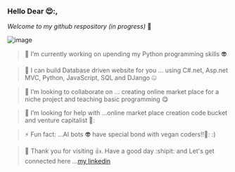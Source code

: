 ### Hello Dear 😍:, 
_Welcome to my github respository (in progress)_ 👋

<!--
**Waki2000/waki2000** is a ✨ _special_ ✨ repository because its `README.md` (this file) appears on your GitHub profile.

Here are some ideas to get you started:

> 🔭 I’m currently working on ... learning Python programming
- 🌱 I’m currently learning ...
- 👯 I’m looking to collaborate on ...
- 🤔 I’m looking for help with ...
- 💬 Ask me about ...
- 📫 How to reach me: ...
- 😄 Pronouns: ...
- ⚡ Fun fact: ...
-->
![image](https://github.com/Waki2000/waki2000/assets/84423782/42e56322-1420-4f03-8b92-d62237ab58bd)

> 🔭 I’m currently working on upending my Python programming skills 👽

> 🌱 I can build Database driven website for you ... using C#.net, Asp.net MVC, Python, JavaScript,  SQL and DJango 🤐

> 👯 I’m looking to collaborate on ... creating online market place for a niche project and teaching basic programming :yum:

> 🤔 I’m looking for help with ...online market place creation code bucket and venture capitalist 💋:

> ⚡ Fun fact: ...AI bots 👽 have special bond with vegan coders!!🍟: :)

> 💬 Thank you for visiting :+1:. Have a good day :shipit: and Let's get connected here ...[my linkedin](https://www.linkedin.com/in/abdullah-woaky-96ab7914/)



